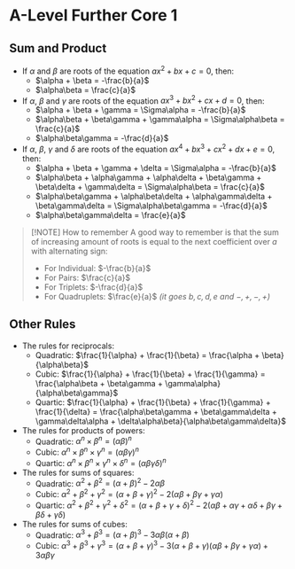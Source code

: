 
# A-Level Further Core 1
## Sum and Product
- If $\alpha$ and $\beta$ are roots of the equation $ax^2 + bx + c = 0$, then:
    - $\alpha + \beta = -\frac{b}{a}$
    - $\alpha\beta = \frac{c}{a}$
- If $\alpha$, $\beta$ and $\gamma$ are roots of the equation $ax^3 + bx^2 + cx + d = 0$, then:
    - $\alpha + \beta + \gamma = \Sigma\alpha = -\frac{b}{a}$
    - $\alpha\beta + \beta\gamma + \gamma\alpha = \Sigma\alpha\beta = \frac{c}{a}$
    - $\alpha\beta\gamma = -\frac{d}{a}$
- If $\alpha$, $\beta$, $\gamma$ and $\delta$ are roots of the equation $ax^4 + bx^3 + cx^2 + dx + e = 0$, then:
    - $\alpha + \beta + \gamma + \delta = \Sigma\alpha = -\frac{b}{a}$
    - $\alpha\beta + \alpha\gamma + \alpha\delta + \beta\gamma + \beta\delta + \gamma\delta = \Sigma\alpha\beta = \frac{c}{a}$
    - $\alpha\beta\gamma + \alpha\beta\delta + \alpha\gamma\delta + \beta\gamma\delta = \Sigma\alpha\beta\gamma = -\frac{d}{a}$
    - $\alpha\beta\gamma\delta = \frac{e}{a}$
> [!NOTE] How to remember
> A good way to remember is that the sum of increasing amount of roots is equal to the next coefficient over $a$ with alternating sign:
> - For Individual: $-\frac{b}{a}$
> - For Pairs: $\frac{c}{a}$
> - For Triplets: $-\frac{d}{a}$
> - For Quadruplets: $\frac{e}{a}$
>*(it goes $b, c, d, e$ and $-, +, -, +$)*
## Other Rules
- The rules for reciprocals:
    - Quadratic: $\frac{1}{\alpha} + \frac{1}{\beta} = \frac{\alpha + \beta}{\alpha\beta}$
    - Cubic: $\frac{1}{\alpha} + \frac{1}{\beta} + \frac{1}{\gamma} = \frac{\alpha\beta + \beta\gamma + \gamma\alpha}{\alpha\beta\gamma}$
    - Quartic: $\frac{1}{\alpha} + \frac{1}{\beta} + \frac{1}{\gamma} + \frac{1}{\delta} = \frac{\alpha\beta\gamma + \beta\gamma\delta + \gamma\delta\alpha + \delta\alpha\beta}{\alpha\beta\gamma\delta}$
- The rules for products of powers:
    - Quadratic: $\alpha^n \times \beta^n = (\alpha\beta)^n$
    - Cubic: $\alpha^n \times \beta^n \times \gamma^n = (\alpha\beta\gamma)^n$
    - Quartic: $\alpha^n \times \beta^n \times \gamma^n \times \delta^n = (\alpha\beta\gamma\delta)^n$
- The rules for sums of squares:
    - Quadratic: $\alpha^2 + \beta^2 = (\alpha + \beta)^2 - 2\alpha\beta$
    - Cubic: $\alpha^2 + \beta^2 + \gamma^2 = (\alpha + \beta + \gamma)^2 - 2(\alpha\beta + \beta\gamma + \gamma\alpha)$
    - Quartic: $\alpha^2 + \beta^2 + \gamma^2 + \delta^2 = (\alpha + \beta + \gamma + \delta)^2 - 2(\alpha\beta + \alpha\gamma + \alpha\delta + \beta\gamma + \beta\delta + \gamma\delta)$
- The rules for sums of cubes:
    - Quadratic: $\alpha^3 + \beta^3 = (\alpha + \beta)^3 - 3\alpha\beta(\alpha + \beta)$
    - Cubic: $\alpha^3 + \beta^3 + \gamma^3 = (\alpha + \beta + \gamma)^3 - 3(\alpha + \beta + \gamma)(\alpha\beta + \beta\gamma + \gamma\alpha) + 3\alpha\beta\gamma$

